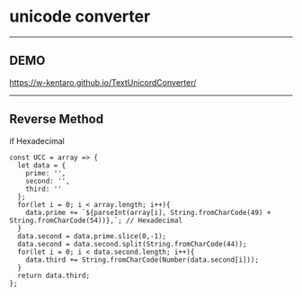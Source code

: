 ﻿# unicode converter

---

## DEMO

https://w-kentaro.github.io/TextUnicordConverter/

---

## Reverse Method

if Hexadecimal

```
const UCC = array => {
  let data = {
    prime: '',
    second: '',
    third: ''
  };
  for(let i = 0; i < array.length; i++){
    data.prime += `${parseInt(array[i], String.fromCharCode(49) + String.fromCharCode(54))},`; // Hexadecimal
  }
  data.second = data.prime.slice(0,-1);
  data.second = data.second.split(String.fromCharCode(44));
  for(let i = 0; i < data.second.length; i++){
    data.third += String.fromCharCode(Number(data.second[i]));
  }
  return data.third;
};
```
